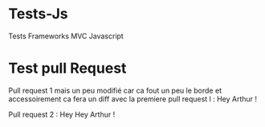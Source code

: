 Tests-Js
========

Tests Frameworks MVC Javascript

Test pull Request
========

Pull request 1 mais un peu modifié car ca fout un peu le borde et accessoirement ca fera un diff avec la premiere pull request l :  Hey Arthur !

Pull request 2 : Hey Hey Arthur ! 

